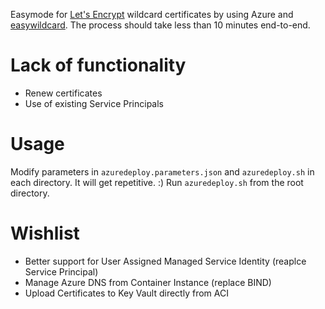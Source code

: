 Easymode for [Let's Encrypt](https://letsencrypt.org/) wildcard certificates by using Azure and [easywildcard](https://github.com/Fmstrat/easywildcard).
The process should take less than 10 minutes end-to-end.

# Lack of functionality
* Renew certificates
* Use of existing Service Principals

# Usage
Modify parameters in `azuredeploy.parameters.json` and `azuredeploy.sh` in each directory. It will get repetitive. :)
Run `azuredeploy.sh` from the root directory.

# Wishlist
* Better support for User Assigned Managed Service Identity (reaplce Service Principal)
* Manage Azure DNS from Container Instance (replace BIND)
* Upload Certificates to Key Vault directly from ACI